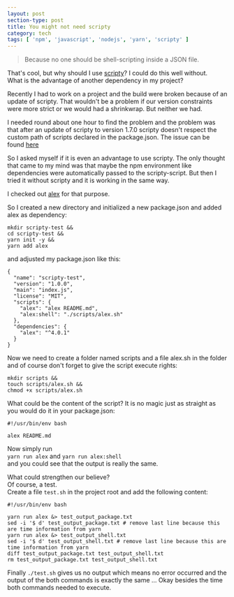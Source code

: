 ```yaml
---
layout: post
section-type: post
title: You might not need scripty
category: tech
tags: [ 'npm', 'javascript', 'nodejs', 'yarn', 'scripty' ]
---
```


> Because no one should be shell-scripting inside a JSON file.

That's cool, but why should I use [scripty](https://github.com/testdouble/scripty)? I could do this well without.  
What is the advantage of another dependency in my project?

Recently I had to work on a project and the build were broken because of an update of scripty. 
That wouldn't be a problem if our version constraints were more strict or we would had a shrinkwrap. But neither we had.

I needed round about one hour to find the problem and the problem was that after an update of scripty to version 1.7.0 scripty
doesn't respect the custom path of scripts declared in the package.json. 
The issue can be found [here](https://github.com/testdouble/scripty/issues/45)

So I asked myself if it is even an advantage to use scripty.
The only thought that came to my mind was that maybe the npm environment like dependencies were automatically passed
to the scripty-script.
But then I tried it without scripty and it is working in the same way.

I checked out [alex](https://github.com/wooorm/alex) for that purpose.

So I created a new directory and initialized a new package.json and added alex as dependency:  

```
mkdir scripty-test && 
cd scripty-test && 
yarn init -y &&
yarn add alex
```  

and adjusted my package.json like this:

```
{
  "name": "scripty-test",
  "version": "1.0.0",
  "main": "index.js",
  "license": "MIT",
  "scripts": {
    "alex": "alex README.md",
    "alex:shell": "./scripts/alex.sh"
  },
  "dependencies": {
    "alex": "^4.0.1"
  }
}
```

Now we need to create a folder named scripts and a file alex.sh in the folder and of course
don't forget to give the script execute rights:

```
mkdir scripts &&
touch scripts/alex.sh &&
chmod +x scripts/alex.sh
```

What could be the content of the script? It is no magic just as straight as you would do it in your package.json:

```
#!/usr/bin/env bash

alex README.md
```

Now simply run  
`yarn run alex` and `yarn run alex:shell`  
and you could see that the output is really the same.

What could strengthen our believe?  
Of course, a test.  
Create a file `test.sh` in the project root and add the following content:

```
#!/usr/bin/env bash

yarn run alex &> test_output_package.txt
sed -i '$ d' test_output_package.txt # remove last line because this are time information from yarn
yarn run alex &> test_output_shell.txt
sed -i '$ d' test_output_shell.txt # remove last line because this are time information from yarn
diff test_output_package.txt test_output_shell.txt
rm test_output_package.txt test_output_shell.txt
```

Finally `./test.sh` gives us no output which means no error occurred and the output of the both commands is exactly the same ... Okay besides the
time both commands needed to execute.
